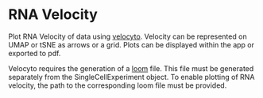 # RNA Velocity

Plot RNA Velocity of data using [velocyto](https://velocyto.org/). Velocity can be represented on UMAP or tSNE as arrows or a grid. Plots can be displayed within the app or exported to pdf. 

Velocyto requires the generation of a [loom](https://velocyto.org/velocyto.py/tutorial/cli.html#about-the-output-loom-file) file. This file must be generated separately from the SingleCellExperiment object. To enable plotting of RNA velocity, the path to the corresponding loom file must be provided.
